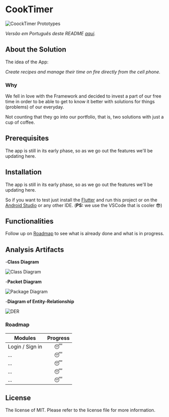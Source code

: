 # CookTimer

![CoockTimer Prototypes](https://i.ibb.co/TtYw7bS/Cook-Timer.png)

*Versão em Português deste README [aqui](README.md).*

## About the Solution

The idea of the App:

*Create recipes and manage their time on fire directly from the cell phone.*

### Why

We fell in love with the Framework and decided to invest a part of our free time in order to be able to get to know it better with solutions for things (problems) of our everyday.

Not counting that they go into our portfolio, that is, two solutions with just a cup of coffee.

## Prerequisites

The app is still in its early phase, so as we go out the features we'll be updating here.

## Installation

The app is still in its early phase, so as we go out the features we'll be updating here.

So if you want to test just install the [Flutter](https://flutter.dev/docs/get-started/install) and run this project or on the [Android Studio](https://developer.android.com/studio) or any other IDE. (**PS:** we use the VSCode that is cooler :sunglasses:)​

## Functionalities

Follow up on [Roadmap](#roadmap) to see what is already done and what is in progress.

## Analysis Artifacts

-**Class Diagram**

![Class Diagram](https://i.ibb.co/v19pyYh/Cook-Timer-Diagram-de-Classes.jpg)

-**Packet Diagram**

![Package Diagram](https://i.ibb.co/b644QTh/Cook-Timer-diagram-de-pacotes.jpg)

-**Diagram of Entity-Relationship**

![DER](https://i.ibb.co/jhZ5hVr/Cook-Timer-DER.png)

### Roadmap

<!-- Emojis-->

<!-- :sleeping:-> On hold -->

<!-- :coffee:-> Coding -->

<!-- 🖖 -> Made -->

| **Modules**      | **Progress**  |
| ---------------- | :-----------: |
| Login / Sign in  |  :sleeping:   |
| ...              |  :sleeping:   |
| ...              |  :sleeping:   |
| ...              |  :sleeping:   |
| ...              |  :sleeping:   |

## License

The license of MIT. Please refer to the license file for more information.
